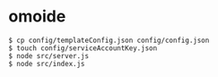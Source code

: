 # omoide

```console
$ cp config/templateConfig.json config/config.json
$ touch config/serviceAccountKey.json
$ node src/server.js
$ node src/index.js
```